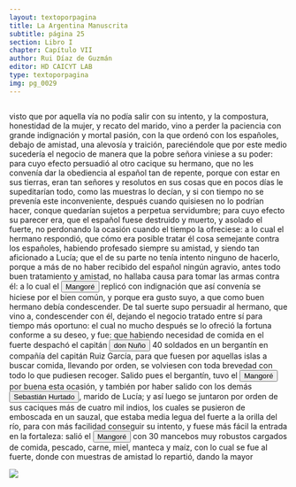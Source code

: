 ```yaml
---
layout: textoporpagina
title: La Argentina Manuscrita
subtitle: página 25
section: Libro I
chapter: Capítulo VII
author: Rui Díaz de Guzmán
editor: HD CAICYT LAB
type: textoporpagina
img: pg_0029
---
```

<div class="row">
    <div class="column">
<p>visto que por aquella vía no podía salir con su intento, y la compostura, honestidad de la mujer, y recato del marido, vino a perder la paciencia con grande indignación y mortal pasión, con la que ordenó con los españoles, debajo de amistad, una alevosía y traición, pareciéndole que por este medio sucedería el negocio de manera que la pobre señora viniese a su poder: para cuyo efecto persuadió al otro cacique su hermano, que no les convenía dar la obediencia al español tan de repente, porque con estar en sus tierras, eran tan señores y resolutos en sus cosas que en pocos días le supeditarían todo, como las muestras lo decían, y si con tiempo no se prevenía este inconveniente, después cuando quisiesen no lo podrían hacer, conque quedarían sujetos a perpetua servidumbre; para cuyo efecto su parecer era, que el español fuese destruido y muerto, y asolado el fuerte, no perdonando la ocasión cuando el tiempo la ofreciese: a lo cual el hermano respondió, que cómo era posible tratar él cosa semejante contra los españoles, habiendo profesado siempre su amistad, y siendo tan aficionado a Lucía; que el de su parte no tenía intento ninguno de hacerlo, porque a más de no haber recibido del español ningún agravio, antes todo buen tratamiento y amistad, no hallaba causa para tomar las armas contra él: a lo cual el <button class="balloon" data-balloon-pos="up" data-balloon-length="large" data-balloon="Cacique de la tribu de los Coronda">Mangoré</button> replicó con indignación que así convenía se hiciese por el bien común, y porque era gusto suyo, a que como buen hermano debía condescender. De tal suerte supo persuadir al hermano, que vino a, condescender con él, dejando el negocio tratado entre sí para tiempo más oportuno: el cual no mucho después se lo ofreció la fortuna conforme a su deseo, y fue: que habiendo necesidad de comida en el fuerte despachó el capitán <button class="balloon" data-balloon-pos="up" data-balloon-length="large" data-balloon="El capitán que en la historia de Lucía Miranda, estaba al frente de Sancti Spiritus tras la salida de Sebastián Caboto de la región.">don Nuño</button> 40 soldados en un bergantín en compañía del capitán Ruiz García, para que fuesen por aquellas islas a buscar comida, llevando por orden, se volviesen con toda brevedad con todo lo que pudiesen recoger. Salido pues el bergantín, tuvo el <button class="balloon" data-balloon-pos="up" data-balloon-length="large" data-balloon="Cacique de la tribu de los Coronda">Mangoré</button> por buena esta ocasión, y también por haber salido con los demás <button class="balloon" data-balloon-pos="up" data-balloon-length="large" data-balloon="Soldado español">Sebastián Hurtado</button>, marido de Lucía; y así luego se juntaron por orden de sus caciques más de cuatro mil indios, los cuales se pusieron de emboscada en un sauzal, que estaba media legua del fuerte a la orilla del río, para con más facilidad conseguir su intento, y fuese más fácil la entrada en la fortaleza: salió el <button class="balloon" data-balloon-pos="up" data-balloon-length="large" data-balloon="Cacique de la tribu de los Coronda">Mangoré</button> con 30 mancebos muy robustos cargados de comida, pescado, carne, miel, manteca y maíz, con lo cual se fue al fuerte, donde con muestras de amistad lo repartió, dando la mayor </p></div>

<div class="column">
<a href="{{site.baseurl}}/assets/img/argentina_manuscrita/{{page.img}}.jpg"><img src="{{site.baseurl}}/assets/img/argentina_manuscrita/{{page.img}}.jpg"></a>
</div>
</div>